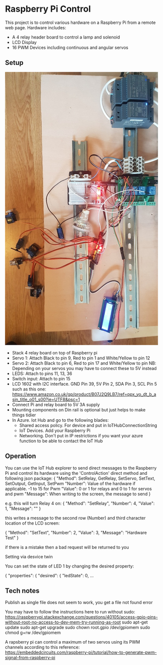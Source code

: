 # Raspberry Pi Control

This project is to control various hardware on a Raspberry Pi from a remote web page.
Hardware includes:
* A 4 relay header board to control a lamp and solenoid
* LCD Display
* 16 PWM Devices including continuous and angular servos

## Setup

![Picture of the Raspberry Pi set up with hardware](https://github.com/johnstaveley/RaspberryPiControl/blob/master/PictureOfRaspberryPiSetup.jpg "Picture of the raspberry pi setup with hardware")

- Stack 4 relay board on top of Raspberry pi
- Servo 1: Attach Black to pin 9, Red to pin 1 and White/Yellow to pin 12
- Servo 2: Attach Black to pin 6, Red to pin 17 and White/Yellow to pin 
	NB: Depending on your servos you may have to connect these to 5V instead
- LEDS: Attach to pins 11, 13, 36
- Switch input: Attach to pin 15
- LCD 1602 with I2C interface. GND Pin 39, 5V Pin 2, SDA Pin 3, SCL Pin 5 such as this one: https://www.amazon.co.uk/gp/product/B07J2Q9LB7/ref=ppx_yo_dt_b_asin_title_o01_s00?ie=UTF8&psc=1
- Connect Pi and relay board to 5V 3A supply
- Mounting components on Din rail is optional but just helps to make things tidier
- In Azure. Iot Hub and go to the following blades:
  - Shared access policy. For device and put in IoTHubConnectionString 
  - IoT Devices. Add your Raspberry Pi
  - Networking. Don't put in IP restrictions if you want your azure function to be able to contact the IoT Hub

## Operation

You can use the IoT Hub explorer to send direct messages to the Raspberry Pi and control its hardware using the 'ControlAction' direct method and following json package:
{
	"Method": SetRelay, GetRelay, SetServo, SetText, SetOutput, GetInput, SetPwm
	"Number": Value of the hardware if applicable. -1 to 15 for Pwm
	"Value": 0 or 1 for relays and 0 to 1 for servos and pwm
	"Message": When writing to the screen, the message to send
}

e.g. this will turn Relay 4 on:
{
	"Method": "SetRelay",
	"Number": 4,
	"Value": 1,
	"Message": ""
}

this writes a message to the second row (Number) and third character location of the LCD screen:

{
	"Method": "SetText",
	"Number": 2,
	"Value": 3,
    "Message": "Hardware Test"
}

if there is a mistake then a bad request will be returned to you

Setting via desvice twin

You can set the state of LED 1 by changing the desired property:

{
	"properties": {
		"desired": {
			"ledState": 0,
...

## Tech notes

Publish as single file does not seem to work, you get a file not found error

You may have to follow the instructions here to run without sudo: https://raspberrypi.stackexchange.com/questions/40105/access-gpio-pins-without-root-no-access-to-dev-mem-try-running-as-root
sudo apt-get update
sudo apt-get upgrade
sudo chown root.gpio /dev/gpiomem
sudo chmod g+rw /dev/gpiomem

A rapsberry pi can control a maximum of two servos using its PWM channels according to this reference: https://embeddedcircuits.com/raspberry-pi/tutorial/how-to-generate-pwm-signal-from-raspberry-pi
